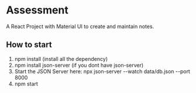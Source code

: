 # Assessment

A React Project with Material UI to create and maintain notes.

## How to start



1. npm install (install all the dependency)
2. npm install json-server (if you dont have json-server)
3. Start the JSON Server here: npx json-server --watch data/db.json --port 8000
4. npm start
